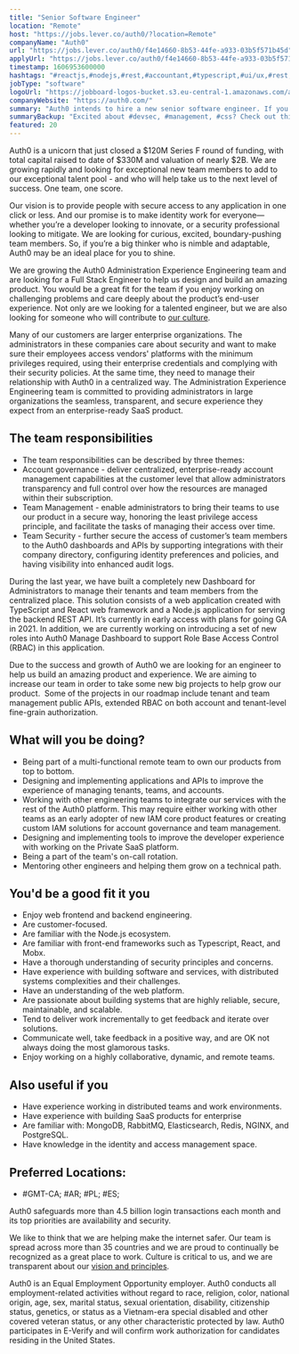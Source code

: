 ```yaml
---
title: "Senior Software Engineer"
location: "Remote"
host: "https://jobs.lever.co/auth0/?location=Remote"
companyName: "Auth0"
url: "https://jobs.lever.co/auth0/f4e14660-8b53-44fe-a933-03b5f571b45d"
applyUrl: "https://jobs.lever.co/auth0/f4e14660-8b53-44fe-a933-03b5f571b45d/apply"
timestamp: 1606953600000
hashtags: "#reactjs,#nodejs,#rest,#accountant,#typescript,#ui/ux,#rest,#redis,#postgresql"
jobType: "software"
logoUrl: "https://jobboard-logos-bucket.s3.eu-central-1.amazonaws.com/auth0"
companyWebsite: "https://auth0.com/"
summary: "Auth0 intends to hire a new senior software engineer. If you have designing and implementing applications and APIs to improve the experience of managing tenants, teams, and accounts, consider applying."
summaryBackup: "Excited about #devsec, #management, #css? Check out this job post!"
featured: 20
---
```


Auth0 is a unicorn that just closed a $120M Series F round of funding, with total capital raised to date of $330M and valuation of nearly $2B. We are growing rapidly and looking for exceptional new team members to add to our exceptional talent pool - and who will help take us to the next level of success. One team, one score. 

Our vision is to provide people with secure access to any application in one click or less. And our promise is to make identity work for everyone—whether you’re a developer looking to innovate, or a security professional looking to mitigate. We are looking for curious, excited, boundary-pushing team members. So, if you’re a big thinker who is nimble and adaptable, Auth0 may be an ideal place for you to shine.

We are growing the Auth0 Administration Experience Engineering team and are looking for a Full Stack Engineer to help us design and build an amazing product. You would be a great fit for the team if you enjoy working on challenging problems and care deeply about the product’s end-user experience. Not only are we looking for a talented engineer, but we are also looking for someone who will contribute to [our culture](https://auth0.com/careers/culture).

Many of our customers are larger enterprise organizations. The administrators in these companies care about security and want to make sure their employees access vendors' platforms with the minimum privileges required, using their enterprise credentials and complying with their security policies. At the same time, they need to manage their relationship with Auth0 in a centralized way. The Administration Experience Engineering team is committed to providing administrators in large organizations the seamless, transparent, and secure experience they expect from an enterprise-ready SaaS product.

## The team responsibilities

*   The team responsibilities can be described by three themes:
*   Account governance - deliver centralized, enterprise-ready account management capabilities at the customer level that allow administrators transparency and full control over how the resources are managed within their subscription.
*   Team Management - enable administrators to bring their teams to use our product in a secure way, honoring the least privilege access principle, and facilitate the tasks of managing their access over time.
*   Team Security - further secure the access of customer’s team members to the Auth0 dashboards and APIs by supporting integrations with their company directory, configuring identity preferences and policies, and having visibility into enhanced audit logs.

During the last year, we have built a completely new Dashboard for Administrators to manage their tenants and team members from the centralized place. This solution consists of a web application created with TypeScript and React web framework and a Node.js application for serving the backend REST API. It’s currently in early access with plans for going GA in 2021. In addition, we are currently working on introducing a set of new roles into Auth0 Manage Dashboard to support Role Base Access Control (RBAC) in this application.

Due to the success and growth of Auth0 we are looking for an engineer to help us build an amazing product and experience. We are aiming to increase our team in order to take some new big projects to help grow our product.  Some of the projects in our roadmap include tenant and team management public APIs, extended RBAC on both account and tenant-level fine-grain authorization.

## What will you be doing?

*   Being part of a multi-functional remote team to own our products from top to bottom.
*   Designing and implementing applications and APIs to improve the experience of managing tenants, teams, and accounts.
*   Working with other engineering teams to integrate our services with the rest of the Auth0 platform. This may require either working with other teams as an early adopter of new IAM core product features or creating custom IAM solutions for account governance and team management.
*   Designing and implementing tools to improve the developer experience with working on the Private SaaS platform.
*   Being a part of the team's on-call rotation.
*   Mentoring other engineers and helping them grow on a technical path.

## You'd be a good fit it you

*   Enjoy web frontend and backend engineering.
*   Are customer-focused.
*   Are familiar with the Node.js ecosystem.
*   Are familiar with front-end frameworks such as Typescript, React, and Mobx.
*   Have a thorough understanding of security principles and concerns.
*   Have experience with building software and services, with distributed systems complexities and their challenges.
*   Have an understanding of the web platform.
*   Are passionate about building systems that are highly reliable, secure, maintainable, and scalable.
*   Tend to deliver work incrementally to get feedback and iterate over solutions.
*   Communicate well, take feedback in a positive way, and are OK not always doing the most glamorous tasks.
*   Enjoy working on a highly collaborative, dynamic, and remote teams.

## Also useful if you

*   Have experience working in distributed teams and work environments.
*   Have experience with building SaaS products for enterprise 
*   Are familiar with: MongoDB, RabbitMQ, Elasticsearch, Redis, NGINX, and PostgreSQL.
*   Have knowledge in the identity and access management space.

## Preferred Locations:

*   #GMT-CA; #AR; #PL; #ES;

Auth0 safeguards more than 4.5 billion login transactions each month and its top priorities are availability and security.

We like to think that we are helping make the internet safer. Our team is spread across more than 35 countries and we are proud to continually be recognized as a great place to work. Culture is critical to us, and we are transparent about our [vision and principles](https://auth0.com/blog/the-developer-first-identity-platform-auth0-story-and-future). 

Auth0 is an Equal Employment Opportunity employer. Auth0 conducts all employment-related activities without regard to race, religion, color, national origin, age, sex, marital status, sexual orientation, disability, citizenship status, genetics, or status as a Vietnam-era special disabled and other covered veteran status, or any other characteristic protected by law. Auth0 participates in E-Verify and will confirm work authorization for candidates residing in the United States.
